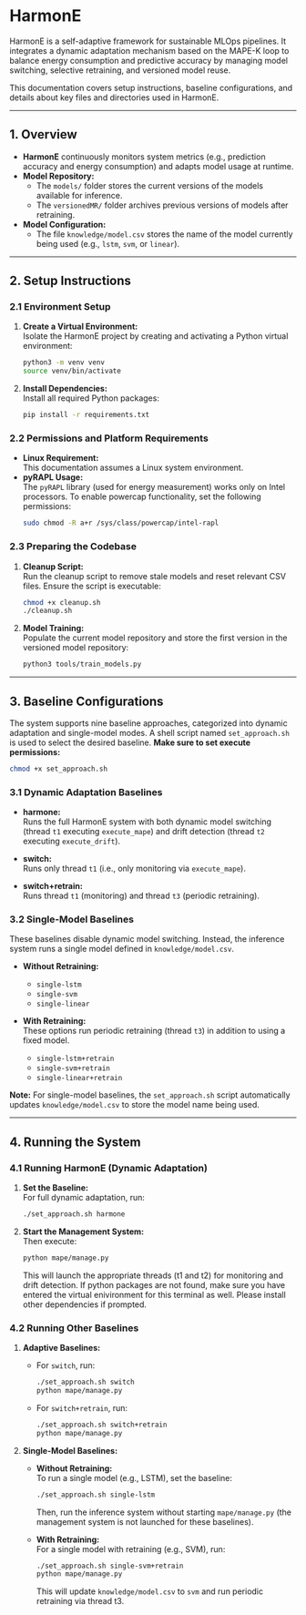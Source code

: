 # HarmonE

HarmonE is a self-adaptive framework for sustainable MLOps pipelines. It integrates a dynamic adaptation mechanism based on the MAPE-K loop to balance energy consumption and predictive accuracy by managing model switching, selective retraining, and versioned model reuse.

This documentation covers setup instructions, baseline configurations, and details about key files and directories used in HarmonE.

---

## 1. Overview

- **HarmonE** continuously monitors system metrics (e.g., prediction accuracy and energy consumption) and adapts model usage at runtime.
- **Model Repository:**  
  - The `models/` folder stores the current versions of the models available for inference.
  - The `versionedMR/` folder archives previous versions of models after retraining.
- **Model Configuration:**  
  - The file `knowledge/model.csv` stores the name of the model currently being used (e.g., `lstm`, `svm`, or `linear`).

---

## 2. Setup Instructions

### 2.1 Environment Setup

1. **Create a Virtual Environment:**  
   Isolate the HarmonE project by creating and activating a Python virtual environment:
   ```bash
   python3 -m venv venv
   source venv/bin/activate
   ```

2. **Install Dependencies:**  
   Install all required Python packages:
   ```bash
   pip install -r requirements.txt
   ```

### 2.2 Permissions and Platform Requirements

- **Linux Requirement:**  
  This documentation assumes a Linux system environment.
- **pyRAPL Usage:**  
  The `pyRAPL` library (used for energy measurement) works only on Intel processors. To enable powercap functionality, set the following permissions:
  ```bash
  sudo chmod -R a+r /sys/class/powercap/intel-rapl
  ```

### 2.3 Preparing the Codebase

1. **Cleanup Script:**  
   Run the cleanup script to remove stale models and reset relevant CSV files. Ensure the script is executable:
   ```bash
   chmod +x cleanup.sh
   ./cleanup.sh
   ```

2. **Model Training:**  
   Populate the current model repository and store the first version in the versioned model repository:
   ```bash
   python3 tools/train_models.py
   ```

---

## 3. Baseline Configurations

The system supports nine baseline approaches, categorized into dynamic adaptation and single-model modes. A shell script named `set_approach.sh` is used to select the desired baseline. **Make sure to set execute permissions:**
```bash
chmod +x set_approach.sh
```

### 3.1 Dynamic Adaptation Baselines

- **harmone:**  
  Runs the full HarmonE system with both dynamic model switching (thread `t1` executing `execute_mape`) and drift detection (thread `t2` executing `execute_drift`).
  
- **switch:**  
  Runs only thread `t1` (i.e., only monitoring via `execute_mape`).

- **switch+retrain:**  
  Runs thread `t1` (monitoring) and thread `t3` (periodic retraining).

### 3.2 Single-Model Baselines

These baselines disable dynamic model switching. Instead, the inference system runs a single model defined in `knowledge/model.csv`.

- **Without Retraining:**  
  - `single-lstm`
  - `single-svm`
  - `single-linear`

- **With Retraining:**  
  These options run periodic retraining (thread `t3`) in addition to using a fixed model.
  - `single-lstm+retrain`
  - `single-svm+retrain`
  - `single-linear+retrain`

**Note:** For single-model baselines, the `set_approach.sh` script automatically updates `knowledge/model.csv` to store the model name being used.

---

## 4. Running the System

### 4.1 Running HarmonE (Dynamic Adaptation)

1. **Set the Baseline:**  
   For full dynamic adaptation, run:
   ```bash
   ./set_approach.sh harmone
   ```
2. **Start the Management System:**  
   Then execute:
   ```bash
   python mape/manage.py
   ```
   This will launch the appropriate threads (t1 and t2) for monitoring and drift detection. If python packages are not found, make sure you have entered the virtual enivironment for this terminal as well. Please install other dependencies if prompted.

### 4.2 Running Other Baselines

1. **Adaptive Baselines:**  
   - For `switch`, run:
     ```bash
     ./set_approach.sh switch
     python mape/manage.py
     ```
   - For `switch+retrain`, run:
     ```bash
     ./set_approach.sh switch+retrain
     python mape/manage.py
     ```

2. **Single-Model Baselines:**  
   - **Without Retraining:**  
     To run a single model (e.g., LSTM), set the baseline:
     ```bash
     ./set_approach.sh single-lstm
     ```
     Then, run the inference system without starting `mape/manage.py` (the management system is not launched for these baselines).

   - **With Retraining:**  
     For a single model with retraining (e.g., SVM), run:
     ```bash
     ./set_approach.sh single-svm+retrain
     python mape/manage.py
     ```
     This will update `knowledge/model.csv` to `svm` and run periodic retraining via thread t3.
